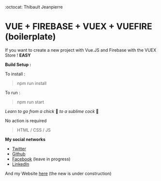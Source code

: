 :octocat: Thibault Jeanpierre
# VUE + FIREBASE + VUEX + VUEFIRE (boilerplate)
If you want to create a new project with Vue.JS and Firebase with the VUEX Store !  **EASY** 

**Build Setup :**

To install : 
> npm run install

To run : 
> npm run start 

_Learn to go from a chick_ :baby_chick: _to a sublime cock_ :chicken:

No action is required 
> HTML / CSS / JS

**My social networks**
* [Twitter](https://twitter.com/ThibaultJP1)
* [Github](https://github.com/thibault60000)
* [Facebook](https://www.facebook.com/ThibaultJP60000) (leave in progress)
* [LinkedIn](https://www.linkedin.com/in/thibault-jeanpierre-a9b40295/)

And my Website [here](https://thibault60000.github.io/thibaultjeanpierre--website/) (the new is under construction)
